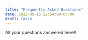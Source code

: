 ```yaml
---
title: "Frequently Asked Questions"
date: 2022-05-15T22:54:09-07:00
draft: false
---
```


All your questions answered here!!

